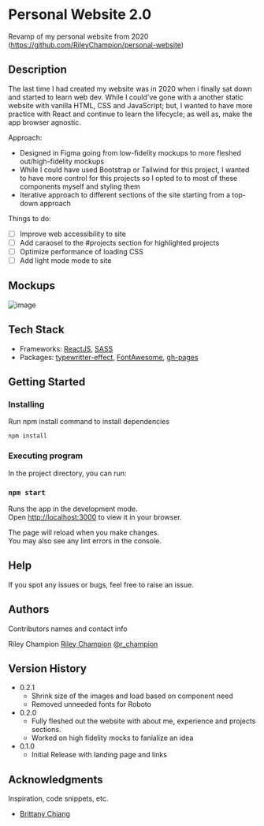# Personal Website 2.0

Revamp of my personal website from 2020 (https://github.com/RileyChampion/personal-website)

## Description

The last time I had created my website was in 2020 when i finally sat down and started to learn web dev. While I could've gone with a another static website with vanilla HTML, CSS and JavaScript; but, I wanted to have more practice with React and continue to learn the lifecycle; as well as, make the app browser agnostic.

Approach:
- Designed in Figma going from low-fidelity mockups to more fleshed out/high-fidelity mockups
- While I could have used Bootstrap or Tailwind for this project, I wanted to have more control for this projects so I opted to to most of these components myself and styling them
- Iterative approach to different sections of the site starting from a top-down approach

Things to do:
- [ ] Improve web accessibility to site
- [ ] Add caraosel to the #projects section for highlighted projects
- [ ] Optimize performance of loading CSS
- [ ] Add light mode mode to site

## Mockups
![image](https://github.com/user-attachments/assets/931d0513-b4c3-4559-8809-58343a5ffbee)

## Tech Stack

* Frameworks: [ReactJS](https://legacy.reactjs.org/docs/getting-started.html), [SASS](https://sass-lang.com/install/)
* Packages: [typewritter-effect](https://www.npmjs.com/package/typewriter-effect), [FontAwesome](https://docs.fontawesome.com/web/setup/packages/#the-free-packages), [gh-pages](https://www.npmjs.com/package/gh-pages)

## Getting Started

### Installing

Run npm install command to install dependencies
```
npm install
```

### Executing program

In the project directory, you can run:

### `npm start`

Runs the app in the development mode.\
Open [http://localhost:3000](http://localhost:3000) to view it in your browser.

The page will reload when you make changes.\
You may also see any lint errors in the console.

## Help

If you spot any issues or bugs, feel free to raise an issue.

## Authors

Contributors names and contact info

Riley Champion
[Riley Champion](https://www.linkedin.com/in/rileychampion/) 
[@r_champion](https://www.instagram.com/r_champion/)

## Version History
* 0.2.1
    * Shrink size of the images and load based on component need
    * Removed unneeded fonts for Roboto
* 0.2.0
    * Fully fleshed out the website with about me, experience and projects sections.
    * Worked on high fidelity mocks to fanialize an idea
* 0.1.0
    * Initial Release with landing page and links

## Acknowledgments

Inspiration, code snippets, etc.
* [Brittany Chiang](https://brittanychiang.com/?ref=hackernoon.com)
